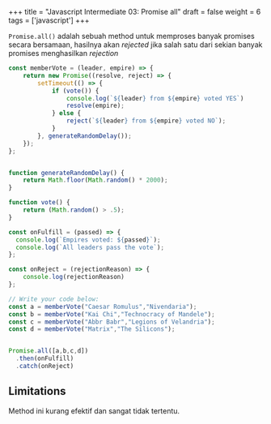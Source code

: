 +++
title = "Javascript Intermediate 03: Promise all"
draft = false
weight = 6
tags = ['javascript']
+++

`Promise.all()` adalah sebuah method untuk memproses banyak promises secara bersamaan, hasilnya akan *rejected* jika salah satu dari sekian banyak promises menghasilkan *rejection*

```js
const memberVote = (leader, empire) => {
    return new Promise((resolve, reject) => {
        setTimeout(() => {
            if (vote()) {
                console.log(`${leader} from ${empire} voted YES`)
                resolve(empire);
            } else {
                reject(`${leader} from ${empire} voted NO`);
            }
        }, generateRandomDelay());
    });
};


function generateRandomDelay() {
    return Math.floor(Math.random() * 2000);
}

function vote() {
    return (Math.random() > .5);
}

const onFulfill = (passed) => {
  console.log(`Empires voted: ${passed}`);
  console.log(`All leaders pass the vote`);
};

const onReject = (rejectionReason) => {
	console.log(rejectionReason)
};

// Write your code below:
const a = memberVote("Caesar Romulus","Nivendaria");
const b = memberVote("Kai Chi","Technocracy of Mandele");
const c = memberVote("Abbr Babr","Legions of Velandria");
const d = memberVote("Matrix","The Silicons");


Promise.all([a,b,c,d])
  .then(onFulfill)
  .catch(onReject)

```

## Limitations

Method ini kurang efektif dan sangat tidak tertentu.